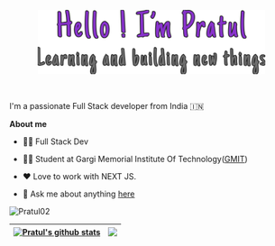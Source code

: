 <p align="center"><a href="https://magic-folio.vercel.app"><img width="80%" alt="Hello, I'm Pratul.Learning new things to build!" src="./assets/gh-readme.png" /></a></p>

<br />

I'm a passionate Full Stack developer from India 🇮🇳

**About me**

- 👩‍💻 Full Stack Dev

- 👨‍🎓 Student at Gargi Memorial Institute Of Technology([GMIT](https://gmitkolkata.org/))

- ❤️ Love to work with NEXT JS.

- 💬 Ask me about anything [here](https://www.linkedin.com/in/pratul-makar/)


<img
src="https://skillicons.dev/icons?i=html,css,bootstrap,js,c,py,anaconda,java,spring,eclipse,maven,hibernate,idea,express,ubuntu,figma,vscode,git,github,gmail,linux,vercel,vite,materialui,tailwind,mongodb,mysql,nodejs,react,redis,redux,nextjs,npm,postman,threejs,powershell,typescript"
alt="Pratul02"
loading="lazy"
 />  


| <a href="https://github.com/anuraghazra/github-readme-stats"><img align="center" src="https://github-readme-streak-stats.herokuapp.com?user=pratul03&theme=dark&hide_border=true&type=png&border=EB545401&ring=FEFE5B&currStreakLabel=FEFE5B" alt="Pratul's github stats" /></a> | <a href="https://github.com/anuraghazra/github-readme-stats"><img align="center" src="https://github-readme-stats.vercel.app/api/top-langs/?username=pratul03&theme=transparent&hide_border=true&title_color=FEFE5B&text_color=FFFFFF&icon_color=FEFE5B&text_bold=false" /></a> |
| ------------- | ------------- |

